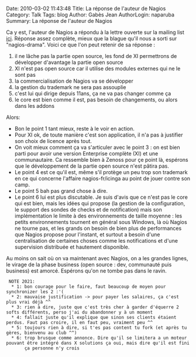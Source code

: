 Date: 2010-03-02 11:43:48
Title: La réponse de l'auteur de Nagios
Category: Talk
Tags: blog
Author: Gabès Jean
AuthorLogin: naparuba
Summary: La réponse de l'auteur de Nagios


<!-- relu -->

Ca y est, l'auteur de Nagios a répondu à la lettre ouverte sur la mailing list <a href="https://sourceforge.net/mailarchive/forum.php?thread_name=4B8C9A41.9000306%40nagios.org&amp;forum_name=nagios-devel">ici</a>. Réponse assez complète, mieux que la blague qu'il nous a sorti sur "nagios-drama". Voici ce que l'on peut retenir de sa réponse :
<ol>
	<li>il ne lâche pas la partie open source, les fond de XI permettrons de développer d'avantage la partie open source</li>
	<li>XI n'est pas open source car il utilise des modules externes qui ne le sont pas</li>
	<li>la commercialisation de Nagios va se développer</li>
	<li>la gestion du trademark ne sera pas assouplie</li>
	<li>c'est lui qui dirige depuis 11ans, ça ne va pas changer comme ça</li>
	<li>le core est bien comme il est, pas besoin de changements, ou alors dans les addons</li>
</ol>

Alors:

 * Bon le point 1 tant mieux, reste à le voir en action. 
 * Pour XI ok, de toute manière c'est son application, il n'a pas à justifier son choix de licence après tout. 
 * On voit mieux comment ça va s'articuler avec le point 3 : on est bien parti pour avoir une version Enterprise complète (XI) et une communautaire. Ca ressemble bien à Zenoss pour çe point là, espérons que le développement de la partie open source n'est pâtira pas.
 * Le point 4 est ce qu'il est, même s'il protège un peu trop son trademark en ce qui concerne l'affaire nagios-fr/icinga au point de jouer contre son camp. 
 * Le point 5 bah pas grand chose à dire.
 * Le point 6 lui est plus discutable. Je suis d'avis que ce n'est pas le core qui est bien, mais les idées qui propose (la gestion de la configuration, le support des sondes de checks et de notification) mais son implémentation le limite à des environnements de taille moyenne : les petits environnements tournent en général sous Windows, là où Nagios ne tourne pas, et les grands on besoin de bien plus de performances que Nagios propose pour l'instant, et surtout a besoin d'une centralisation de certaines choses comme les notifications et d'une supervision distribuée et hautement disponible.

Au moins on sait où on va maintenant avec Nagios, on a les grandes lignes, le virage de la phase business (open source : dev, communauté puis business) est amorcé. Espérons qu'on ne tombe pas dans le ravin.


     NOTE 2021:
      * 1: bon courage pour le faire, faut beaucoup de moyen pour synchronizer les 2 :'(
      * 2: mauvaise justification -> pour payer les salaires, ça c'est plus vrai déjà ^^
      * 3: rien à dire, juste que c'est très cher à garder d'équerre 2 softs différents, perso j'ai du abandonner y à un moment
      * 4: fallait juste qu'il explique que sinon ses clients étaient perdus. Faut pas croire, il en faut peu, vraiment peu ^^
      * 5: toujours rien à dire, si t'es pas content tu fork (et après tu gères, bienvenu au club ^^)
      * 6: trop brusque comme annonce. Dire qu'il se limitera a un moteur pouvant être intégré dans X solutions ça oui, mais dire qu'il est fini
           ça personne n'y crois
